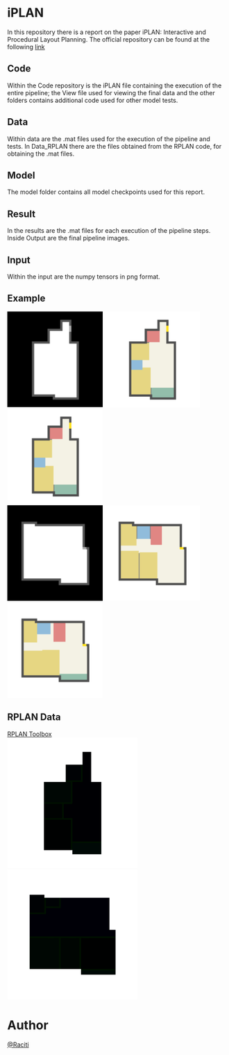 # iPLAN
In this repository there is a report on the paper iPLAN: Interactive and Procedural Layout Planning. 
The official repository can be found at the following [link](https://github.com/realcrane/iPLAN-Interactive-and-Procedural-Layout-Planning) 
## Code
Within the Code repository is the iPLAN file containing the execution of the entire pipeline; the View file used for viewing the final data and the other folders contains additional code used for other model tests.

## Data
Within data are the .mat files used for the execution of the pipeline and tests. In Data_RPLAN there are the files obtained from the RPLAN code, for obtaining the .mat files.

## Model
The model folder contains all model checkpoints used for this report.

## Result
In the results are the .mat files for each execution of the pipeline steps. Inside Output are the final pipeline images.

## Input
Within the input are the numpy tensors in png format.

## Example
<img src="https://github.com/Raciti/iPLAN/blob/main/Input/mat0.png" alt="Input0" width="220"/> <img src="https://github.com/Raciti/iPLAN/blob/main/Result/Output/img0.png" alt="Output01" width="220"/>
<img src="https://github.com/Raciti/iPLAN/blob/main/Result/Output/img0_v2.png?raw=true" alt="Output02" width="220"/>
<br>
<img src="https://github.com/Raciti/iPLAN/blob/main/Input/mat1.png?raw=true" alt="Input1" width="220"/> <img src="https://github.com/Raciti/iPLAN/blob/main/Result/Output/img1.png?raw=true" alt="Output11" width="220"/>
<img src="https://github.com/Raciti/iPLAN/blob/main/Result/Output/img1_v2.png?raw=true" alt="Output12" width="220"/>


## RPLAN Data
[RPLAN Toolbox](https://github.com/zzilch/RPLAN-Toolbox) <br>
<img src="https://github.com/Raciti/iPLAN/blob/main/Input/Image_RPLAN/0.png?raw=true" alt="Img0" width="300"/> <img src="https://github.com/Raciti/iPLAN/blob/main/Input/Image_RPLAN/1.png" alt="Img1" width="300"/>


# Author
[@Raciti](https://github.com/Raciti)
